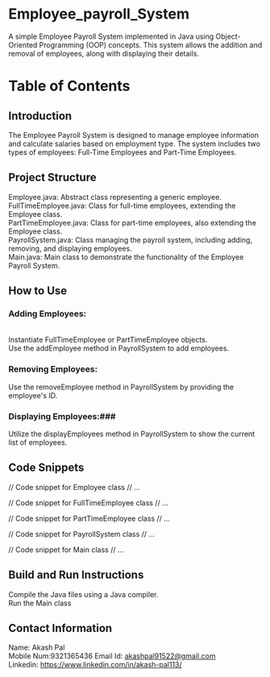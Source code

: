 # Employee_payroll_System
A simple Employee Payroll System implemented in Java using Object-Oriented Programming (OOP) concepts. This system allows the addition and removal of employees, along with displaying their details.

# Table of Contents #
## Introduction ##
The Employee Payroll System is designed to manage employee information and calculate salaries based on employment type. The system includes two types of employees: Full-Time Employees and Part-Time Employees.
## Project Structure ##
Employee.java: Abstract class representing a generic employee.<br>
FullTimeEmployee.java: Class for full-time employees, extending the Employee class. <br>
PartTimeEmployee.java: Class for part-time employees, also extending the Employee class. <br>
PayrollSystem.java: Class managing the payroll system, including adding, removing, and displaying employees. <br>
Main.java: Main class to demonstrate the functionality of the Employee Payroll System. <br>

## How to Use ##

### Adding Employees:
<br>
Instantiate FullTimeEmployee or PartTimeEmployee objects.
<br>
Use the addEmployee method in PayrollSystem to add employees.
<br>

### Removing Employees: ###
Use the removeEmployee method in PayrollSystem by providing the employee's ID.
<br>

### Displaying Employees:###
Utilize the displayEmployees method in PayrollSystem to show the current list of employees.
## Code Snippets ##
// Code snippet for Employee class
// ...

// Code snippet for FullTimeEmployee class
// ...

// Code snippet for PartTimeEmployee class
// ...

// Code snippet for PayrollSystem class
// ...

// Code snippet for Main class
// ...


## Build and Run Instructions ##
Compile the Java files using a Java compiler.
<br>
Run the Main class
## Contact Information ##
Name: Akash Pal<br>
Mobile Num:9321365436
Email Id: akashpal91522@gmail.com<br>
Linkedin: https://www.linkedin.com/in/akash-pal113/



